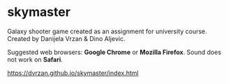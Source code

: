 # skymaster
Galaxy shooter game created as an assignment for university course.
Created by Danijela Vrzan & Dino Aljevic.

Suggested web browsers: **Google Chrome** or **Mozilla Firefox**.
Sound does not work on **Safari**.

https://dvrzan.github.io/skymaster/index.html
